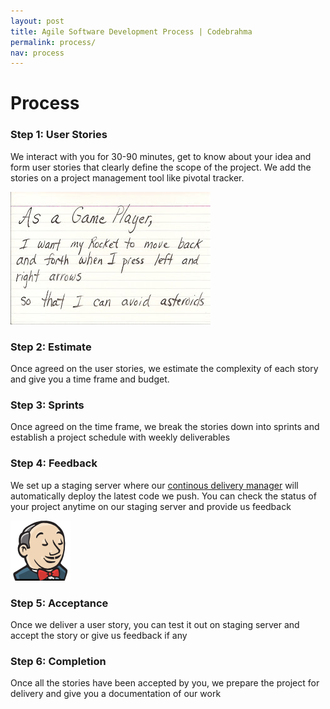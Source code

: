 ```yaml
---
layout: post
title: Agile Software Development Process | Codebrahma
permalink: process/
nav: process
---
```


# Process

### Step 1: User Stories

We interact with you for 30-90 minutes, get to know about your idea and form user
stories that clearly define the scope of the project. We add the stories on
a project management tool like pivotal tracker.

![User Story](/images/user_story.jpg)

### Step 2: Estimate

Once agreed on the user stories, we estimate the complexity of each story and
give you a time frame and budget. 

### Step 3: Sprints

Once agreed on the time frame, we break the stories down into sprints and establish a project schedule with weekly deliverables

### Step 4: Feedback

We set up a staging server where our [continous delivery manager](http://jenkins-ci.org/) will automatically deploy the latest code we push. You can check the status of your project anytime on our staging server and provide us feedback

![Jenkins](/images/jenkins.png)

### Step 5: Acceptance

Once we deliver a user story, you can test it out on staging server and accept the story or give us feedback if any

### Step 6: Completion

Once all the stories have been accepted by you, we prepare the project for delivery and give you a documentation of our work

